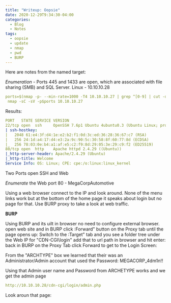 ```yaml
---
title: "Writeup: Oopsie"
date: 2020-12-29T9:34:30-04:00
categories:
  - Blog
  - Notes
tags:
  - oopsie
  - update
  - nmap
  - pwd
  - BURP
---
```


Here are notes from the named target:

*Enumeration* - Ports 445 and 1433 are open, which are associated with file sharing (SMB) and SQL Server.
Linux - 10.10.10.28
```yaml
ports=$(nmap -p- --min-rate=1000 -T4 10.10.10.27 | grep ^[0-9] | cut -d '/' -f 1 | tr '\n' ',' | sed s/,$//)
 nmap -sC -sV -p$ports 10.10.10.27 
```

Results:
```yaml
PORT   STATE SERVICE VERSION
22/tcp open  ssh     OpenSSH 7.6p1 Ubuntu 4ubuntu0.3 (Ubuntu Linux; protocol 2.0)
| ssh-hostkey: 
|   2048 61:e4:3f:d4:1e:e2:b2:f1:0d:3c:ed:36:28:36:67:c7 (RSA)
|   256 24:1d:a4:17:d4:e3:2a:9c:90:5c:30:58:8f:60:77:8d (ECDSA)
|_  256 78:03:0e:b4:a1:af:e5:c2:f9:8d:29:05:3e:29:c9:f2 (ED25519)
80/tcp open  http    Apache httpd 2.4.29 ((Ubuntu))
|_http-server-header: Apache/2.4.29 (Ubuntu)
|_http-title: Welcome
Service Info: OS: Linux; CPE: cpe:/o:linux:linux_kernel
```
Two Ports open SSH and Web

*Enumerate* the Web port 80 - MegaCorpAutomotive

Using a web browser connect to the IP and look around. None of the menu links work but at the bottom of the home page it speaks about login but no page for that. Use BURP proxy to take a look at web traffic.

**BURP**

Using BURP and its uilt in browser no need to configure external browser.
  open web site and in BURP click :Forward" button on the Proxy tab until the page opens up:
  Switch to the :Target" tab and you see a folder tree under the Web IP for "CDN-CGI\login" add that to url path in browser and hit enter:
  back in BURP on the Proxy Tab click Forward to get to the Login Screen:
  
From the "ARCHTYPE" box we learned that their was an Administrator/Admin account that used the Password: MEGACORP_4dm1n!!

Using that Admin user name and Password from ARCHETYPE works and we get the admin page

```yaml
http://10.10.10.28/cdn-cgi/login/admin.php
```

Look aroun that page:

  

